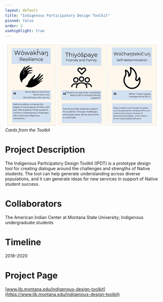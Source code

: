```yaml
---
layout: default
title: "Indigenous Participatory Design Toolkit"
pinned: false
order: 2
usehighlight: true
---
```


<img style="display: block;" class="img-fluid" src="/assets/img/ipdt.jpg" alt="screenshot showing toolkit cards">
<em>Cards from the Toolkit</em>


# Project Description
The Indigenous Participatory Design Toolkit (IPDT) is a prototype design tool for creating dialogue around the challenges and strengths of Native students. The tool can help generate understanding across diverse populations, and it can generate ideas for new services in support of Native student success.

# Collaborators
The American Indian Center at Montana State University; Indigenous undergraduate students

# Timeline
2018–2020

# Project Page
[www.lib.montana.edu/indigenous-design-toolkit](https://www.lib.montana.edu/indigenous-design-toolkit)
